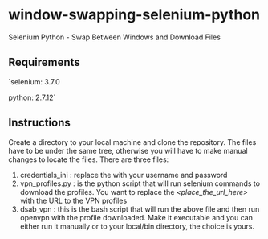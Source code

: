 # window-swapping-selenium-python
Selenium Python - Swap Between Windows and Download Files

## Requirements
`selenium: 3.7.0

python: 2.7.12`

## Instructions
Create a directory to your local machine and clone the repository. The files have to be under the same tree, otherwise you will have to make manual changes to locate the files. There are three files:
1. credentials_ini : replace the _<text>_ with your username and password
2. vpn_profiles.py : is the python script that will run selenium commands to download the profiles. You want to replace the _<place_the_url_here>_ with the URL to the VPN profiles
3. dsab_vpn : this is the bash script that will run the above file and then run openvpn with the profile downloaded. Make it executable and you can either run it manually or to your local/bin directory, the choice is yours.
